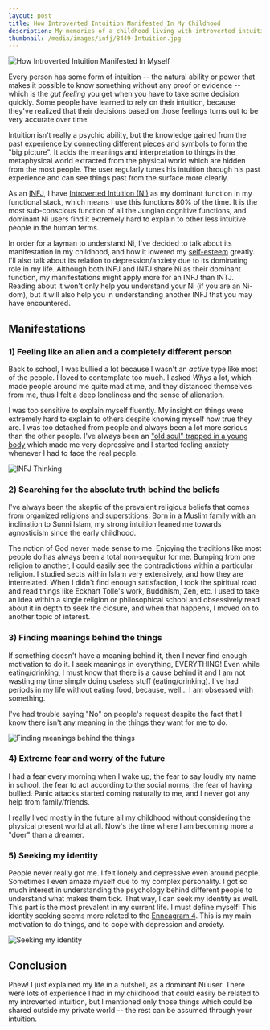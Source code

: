 ```yaml
---
layout: post
title: How Introverted Intuition Manifested In My Childhood
description: My memories of a childhood living with introverted intuition
thumbnail: /media/images/infj/8449-Intuition.jpg
---
```

![How Introverted Intuition Manifested In Myself]({{baseurl}}/media/images/infj/8449-Intuition.jpg)

<span class="firstcharacter">E</span>very person has some form of intuition -- the natural ability or power that makes it possible to know something without any proof or evidence -- which is the *gut feeling* you get when you have to take some decision quickly. Some people have learned to rely on their intuition, because they've realized that their decisions based on those feelings turns out to be very accurate over time.

Intuition isn't really a psychic ability, but the knowledge gained from the past experience by connecting different pieces and symbols to form the "big picture". It adds the meanings and interpretation to things in the metaphysical world extracted from the physical world which are hidden from the most people. The user regularly tunes his intuition through his past experience and can see things past from the surface more clearly.

As an [INFJ](http://personalityjunkie.com/the-infj/), I have [Introverted Intuition (Ni)](http://personalitygrowth.com/introverted-intuition/) as my dominant function in my functional stack, which means I use this functions 80% of the time. It is the most sub-conscious function of all the Jungian cognitive functions, and dominant Ni users find it extremely hard to explain to other less intuitive people in the human terms.

In order for a layman to understand Ni, I've decided to talk about its manifestation in my childhood, and how it lowered my [self-esteem](http://en.wikipedia.org/wiki/Self-esteem) greatly. I'll also talk about its relation to depression/anxiety due to its dominating role in my life. Although both INFJ and INTJ share Ni as their dominant function, my manifestations might apply more for an INFJ than INTJ. Reading about it won't only help you understand your Ni (if you are an Ni-dom), but it will also help you in understanding another INFJ that you may have encountered.

## Manifestations

### 1) Feeling like an alien and a completely different person

Back to school, I was bullied a lot because I wasn't an *active* type like most of the people. I loved to contemplate too much. I asked *Whys* a lot, which made people around me quite mad at me, and they distanced themselves from me, thus I felt a deep loneliness and the sense of alienation.

I was too sensitive to explain myself fluently. My insight on things were extremely hard to explain to others despite knowing myself how true they are. I was too detached from people and always been a lot more serious than the other people. I've always been an ["old soul" trapped in a young body](http://www.huffingtonpost.com/2015/05/27/old-soul-struggles_n_7444210.html) which made me very depressive and I started feeling anxiety whenever I had to face the real people.

![INFJ Thinking]({{baseurl}}/media/images/infj/infj-think.jpg)

### 2) Searching for the absolute truth behind the beliefs

I've always been the skeptic of the prevalent religious beliefs that comes from organized religions and superstitions. Born in a Muslim family with an inclination to Sunni Islam, my strong intuition leaned me towards agnosticism since the early childhood.

The notion of God never made sense to me. Enjoying the traditions like most people do has always been a total non-sequitur for me. Bumping from one religion to another, I could easily see the contradictions within a particular religion. I studied sects within Islam very extensively, and how they are interrelated. When I didn't find enough satisfaction, I took the spiritual road and read things like Eckhart Tolle's work, Buddhism, Zen, etc. I used to take an idea within a single religion or philosophical school and obsessively read about it in depth to seek the closure, and when that happens, I moved on to another topic of interest.

### 3) Finding meanings behind the things

If something doesn't have a meaning behind it, then I never find enough motivation to do it. I seek meanings in everything, EVERYTHING! Even while eating/drinking, I must know that there is a cause behind it and I am not wasting my time simply doing useless stuff (eating/drinking). I've had periods in my life without eating food, because, well... I am obsessed with something.

I've had trouble saying "No" on people's request despite the fact that I know there isn't any meaning in the things they want for me to do.

![Finding meanings behind the things]({{baseurl}}/media/images/infj/infj_poster_by_lainaangouleme-d56n5wi.jpg)

### 4) Extreme fear and worry of the future

I had a fear every morning when I wake up; the fear to say loudly my name in school, the fear to act according to the social norms, the fear of having bullied. Panic attacks started coming naturally to me, and I never got any help from family/friends.

I really lived mostly in the future all my childhood without considering the physical present world at all. Now's the time where I am becoming more a "doer" than a dreamer.

### 5) Seeking my identity

People never really got me. I felt lonely and depressive even around people. Sometimes I even amaze myself due to my complex personality. I got so much interest in understanding the psychology behind different people to understand what makes them tick. That way, I can seek my identity as well. This part is the most prevalent in my current life. I must define myself! This identity seeking seems more related to the [Enneagram 4](https://www.enneagraminstitute.com/type-4/). This is my main motivation to do things, and to cope with depression and anxiety.

![Seeking my identity]({{baseurl}}/media/images/infj/infj_poster_by_lainaangouleme-d5o0aax.jpg)

## Conclusion

Phew! I just explained my life in a nutshell, as a dominant Ni user. There were lots of experience I had in my childhood that could easily be related to my introverted intuition, but I mentioned only those things which could be shared outside my private world -- the rest can be assumed through your intuition.
